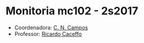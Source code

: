 # Monitoria mc102 - 2s2017

- Coordenadora: [C. N. Campos](http://www.ic.unicamp.br/~campos/)
- Professor: [Ricardo Caceffo](http://www.ricardocaceffo.com/)
